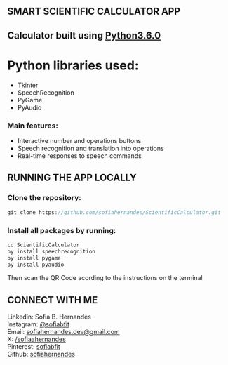 ## SMART SCIENTIFIC CALCULATOR APP
## Calculator built using [Python3.6.0](https://www.python.org/downloads/release/python-360/)
# Python libraries used:
- Tkinter
- SpeechRecognition
- PyGame
- PyAudio

### Main features:
- Interactive number and operations buttons
- Speech recognition and translation into operations
- Real-time responses to speech commands

## RUNNING THE APP LOCALLY
### Clone the repository:
```jsx
git clone https://github.com/sofiahernandes/ScientificCalculator.git
```

### Install all packages by running:
```jsx
cd ScientificCalculator
py install speechrecognition
py install pygame
py install pyaudio
```

Then scan the QR Code acording to the instructions on the terminal

## CONNECT WITH ME
Linkedin: Sofia B. Hernandes  
Instagram: [@sofiabfit](https://www.instagram.com/sofiabfit/)  
Email: [sofiahernandes.dev@gmail.com](mailto:sofiahernandes.dev@gmail.com)  
X: [/sofiaahernandes](https://x.com/sofiaahernandes)  
Pinterest: [sofiabfit](https://pin.it/5gRW2R2bW)  
Github: [sofiahernandes](https://github.com/sofiahernandes)
